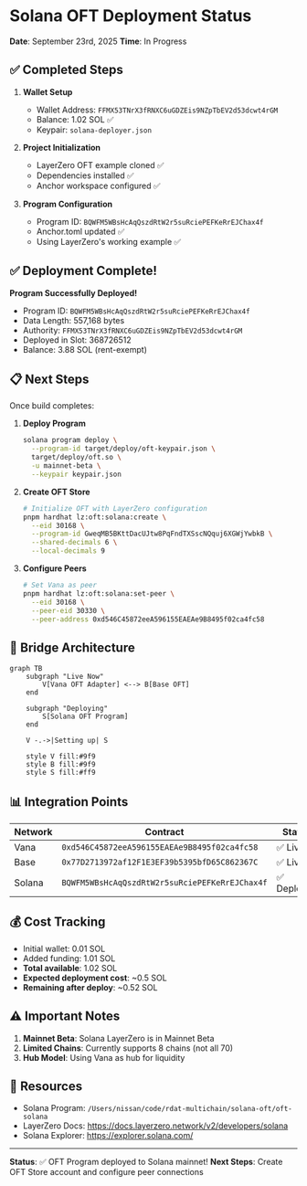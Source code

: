 # Solana OFT Deployment Status

**Date**: September 23rd, 2025
**Time**: In Progress

## ✅ Completed Steps

1. **Wallet Setup**
   - Wallet Address: `FFMX53TNrX3fRNXC6uGDZEis9NZpTbEV2d53dcwt4rGM`
   - Balance: 1.02 SOL ✅
   - Keypair: `solana-deployer.json`

2. **Project Initialization**
   - LayerZero OFT example cloned ✅
   - Dependencies installed ✅
   - Anchor workspace configured ✅

3. **Program Configuration**
   - Program ID: `BQWFM5WBsHcAqQszdRtW2r5suRciePEFKeRrEJChax4f`
   - Anchor.toml updated ✅
   - Using LayerZero's working example ✅

## ✅ Deployment Complete!

**Program Successfully Deployed!**
- Program ID: `BQWFM5WBsHcAqQszdRtW2r5suRciePEFKeRrEJChax4f`
- Data Length: 557,168 bytes
- Authority: `FFMX53TNrX3fRNXC6uGDZEis9NZpTbEV2d53dcwt4rGM`
- Deployed in Slot: 368726512
- Balance: 3.88 SOL (rent-exempt)

## 📋 Next Steps

Once build completes:

1. **Deploy Program**
   ```bash
   solana program deploy \
     --program-id target/deploy/oft-keypair.json \
     target/deploy/oft.so \
     -u mainnet-beta \
     --keypair keypair.json
   ```

2. **Create OFT Store**
   ```bash
   # Initialize OFT with LayerZero configuration
   pnpm hardhat lz:oft:solana:create \
     --eid 30168 \
     --program-id GweqMB5BKttDacUJtw8PqFndTXSscNQquj6XGWjYwbkB \
     --shared-decimals 6 \
     --local-decimals 9
   ```

3. **Configure Peers**
   ```bash
   # Set Vana as peer
   pnpm hardhat lz:oft:solana:set-peer \
     --eid 30168 \
     --peer-eid 30330 \
     --peer-address 0xd546C45872eeA596155EAEAe9B8495f02ca4fc58
   ```

## 🌉 Bridge Architecture

```mermaid
graph TB
    subgraph "Live Now"
        V[Vana OFT Adapter] <--> B[Base OFT]
    end

    subgraph "Deploying"
        S[Solana OFT Program]
    end

    V -.->|Setting up| S

    style V fill:#9f9
    style B fill:#9f9
    style S fill:#ff9
```

## 📊 Integration Points

| Network | Contract | Status |
|---------|----------|--------|
| Vana | `0xd546C45872eeA596155EAEAe9B8495f02ca4fc58` | ✅ Live |
| Base | `0x77D2713972af12F1E3EF39b5395bfD65C862367C` | ✅ Live |
| Solana | `BQWFM5WBsHcAqQszdRtW2r5suRciePEFKeRrEJChax4f` | ✅ Deployed |

## 💰 Cost Tracking

- Initial wallet: 0.01 SOL
- Added funding: 1.01 SOL
- **Total available**: 1.02 SOL
- **Expected deployment cost**: ~0.5 SOL
- **Remaining after deploy**: ~0.52 SOL

## ⚠️ Important Notes

1. **Mainnet Beta**: Solana LayerZero is in Mainnet Beta
2. **Limited Chains**: Currently supports 8 chains (not all 70)
3. **Hub Model**: Using Vana as hub for liquidity

## 🔗 Resources

- Solana Program: `/Users/nissan/code/rdat-multichain/solana-oft/oft-solana`
- LayerZero Docs: https://docs.layerzero.network/v2/developers/solana
- Solana Explorer: https://explorer.solana.com/

---

**Status**: ✅ OFT Program deployed to Solana mainnet!
**Next Steps**: Create OFT Store account and configure peer connections